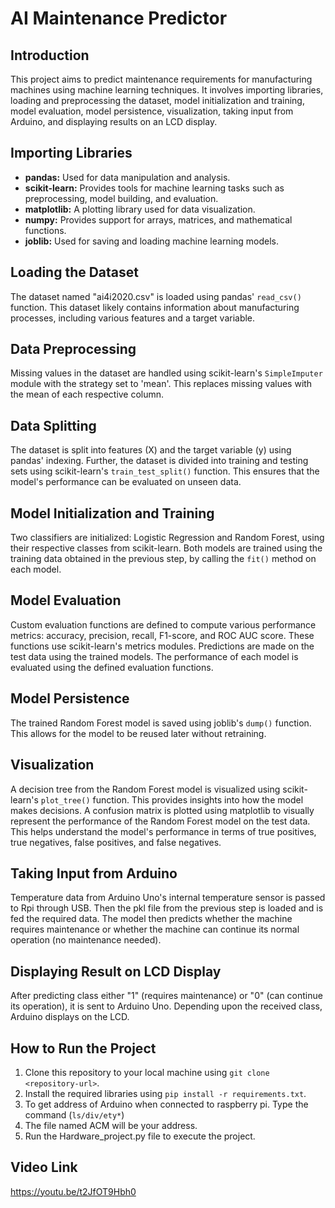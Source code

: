 # AI Maintenance Predictor

## Introduction
This project aims to predict maintenance requirements for manufacturing machines using machine learning techniques. It involves importing libraries, loading and preprocessing the dataset, model initialization and training, model evaluation, model persistence, visualization, taking input from Arduino, and displaying results on an LCD display.

## Importing Libraries
- **pandas:** Used for data manipulation and analysis.
- **scikit-learn:** Provides tools for machine learning tasks such as preprocessing, model building, and evaluation.
- **matplotlib:** A plotting library used for data visualization.
- **numpy:** Provides support for arrays, matrices, and mathematical functions.
- **joblib:** Used for saving and loading machine learning models.

## Loading the Dataset
The dataset named "ai4i2020.csv" is loaded using pandas' `read_csv()` function. This dataset likely contains information about manufacturing processes, including various features and a target variable.

## Data Preprocessing
Missing values in the dataset are handled using scikit-learn's `SimpleImputer` module with the strategy set to 'mean'. This replaces missing values with the mean of each respective column.

## Data Splitting
The dataset is split into features (X) and the target variable (y) using pandas' indexing. Further, the dataset is divided into training and testing sets using scikit-learn's `train_test_split()` function. This ensures that the model's performance can be evaluated on unseen data.

## Model Initialization and Training
Two classifiers are initialized: Logistic Regression and Random Forest, using their respective classes from scikit-learn. Both models are trained using the training data obtained in the previous step, by calling the `fit()` method on each model.

## Model Evaluation
Custom evaluation functions are defined to compute various performance metrics: accuracy, precision, recall, F1-score, and ROC AUC score. These functions use scikit-learn's metrics modules. Predictions are made on the test data using the trained models. The performance of each model is evaluated using the defined evaluation functions.

## Model Persistence
The trained Random Forest model is saved using joblib's `dump()` function. This allows for the model to be reused later without retraining.

## Visualization
A decision tree from the Random Forest model is visualized using scikit-learn's `plot_tree()` function. This provides insights into how the model makes decisions. A confusion matrix is plotted using matplotlib to visually represent the performance of the Random Forest model on the test data. This helps understand the model's performance in terms of true positives, true negatives, false positives, and false negatives.

## Taking Input from Arduino
Temperature data from Arduino Uno's internal temperature sensor is passed to Rpi through USB. Then the pkl file from the previous step is loaded and is fed the required data. The model then predicts whether the machine requires maintenance or whether the machine can continue its normal operation (no maintenance needed).

## Displaying Result on LCD Display
After predicting class either "1" (requires maintenance) or "0" (can continue its operation), it is sent to Arduino Uno. Depending upon the received class, Arduino displays on the LCD.

## How to Run the Project
1. Clone this repository to your local machine using `git clone <repository-url>`.
2. Install the required libraries using `pip install -r requirements.txt`.
3. To get address of Arduino when connected to raspberry pi. Type the command (`ls/div/ety*`)
4. The file named ACM will be your address.
5. Run the Hardware_project.py file to execute the project.
   

## Video Link
https://youtu.be/t2JfOT9Hbh0

